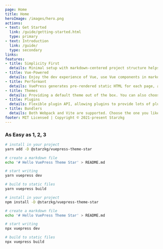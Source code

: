 ```yaml
---
page: Home
title: Home
heroImage: /images/hero.png
actions:
- text: Get Started
  link: /guide/getting-started.html
  type: primary
- text: Introduction
  link: /guide/
  type: secondary
links:
features:
- title: Simplicity First
  details: Minimal setup with markdown-centered project structure helps you focus on writing.
- title: Vue-Powered
  details: Enjoy the dev experience of Vue, use Vue components in markdown, and develop custom themes with Vue.
- title: Performant
  details: VuePress generates pre-rendered static HTML for each page, and runs as an SPA once a page is loaded.
- title: Themes
  details: Providing a default theme out of the box. You can also choose a community theme or create your own one.
- title: Plugins
  details: Flexible plugin API, allowing plugins to provide lots of plug-and-play features for your site.
- title: Bundlers
  details: Both Webpack and Vite are supported. Choose the one you like!
footer: MIT Licensed | Copyright © 2021-present Starzkg
---
```

### As Easy as 1, 2, 3

<CodeGroup>
  <CodeGroupItem title="YARN" active>

```bash
# install in your project
yarn add -D @starzkg/vuepress-theme-star

# create a markdown file
echo '# Hello VuePress Theme Star' > README.md

# start writing
yarn vuepress dev

# build to static files
yarn vuepress build
```

  </CodeGroupItem>

  <CodeGroupItem title="NPM">

```bash
# install in your project
npm install -D @starzkg/vuepress-theme-star

# create a markdown file
echo '# Hello VuePress Theme Star' > README.md

# start writing
npx vuepress dev

# build to static files
npx vuepress build
```

  </CodeGroupItem>
</CodeGroup>
